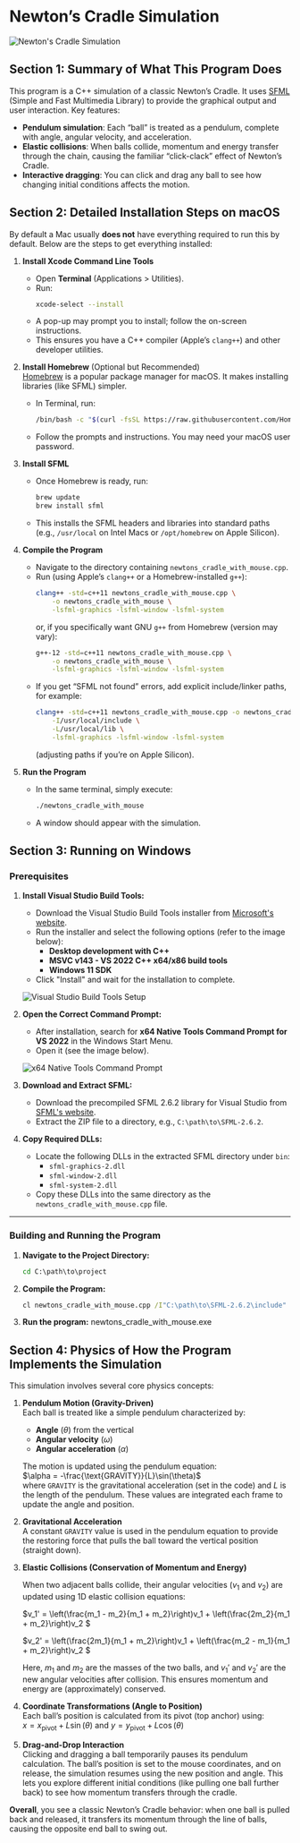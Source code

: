 # Newton’s Cradle Simulation
![Newton's Cradle Simulation](images/NewtonsCradleSimulation.png)
## Section 1: Summary of What This Program Does

This program is a C++ simulation of a classic Newton’s Cradle. It uses [SFML](https://www.sfml-dev.org/) (Simple and Fast Multimedia Library) to provide the graphical output and user interaction. Key features:

- **Pendulum simulation**: Each “ball” is treated as a pendulum, complete with angle, angular velocity, and acceleration.
- **Elastic collisions**: When balls collide, momentum and energy transfer through the chain, causing the familiar “click-clack” effect of Newton’s Cradle.
- **Interactive dragging**: You can click and drag any ball to see how changing initial conditions affects the motion.

## Section 2: Detailed Installation Steps on macOS

By default a Mac usually **does not** have everything required to run this by default. Below are the steps to get everything installed:

1. **Install Xcode Command Line Tools**  
   - Open **Terminal** (Applications > Utilities).
   - Run:
     ```bash
     xcode-select --install
     ```
   - A pop-up may prompt you to install; follow the on-screen instructions.
   - This ensures you have a C++ compiler (Apple’s `clang++`) and other developer utilities.

2. **Install Homebrew** (Optional but Recommended)  
   [Homebrew](https://brew.sh/) is a popular package manager for macOS. It makes installing libraries (like SFML) simpler.  
   - In Terminal, run:
     ```bash
     /bin/bash -c "$(curl -fsSL https://raw.githubusercontent.com/Homebrew/install/HEAD/install.sh)"
     ```
   - Follow the prompts and instructions. You may need your macOS user password.

3. **Install SFML**  
   - Once Homebrew is ready, run:
     ```bash
     brew update
     brew install sfml
     ```
   - This installs the SFML headers and libraries into standard paths (e.g., `/usr/local` on Intel Macs or `/opt/homebrew` on Apple Silicon).

4. **Compile the Program**  
   - Navigate to the directory containing `newtons_cradle_with_mouse.cpp`.
   - Run (using Apple’s `clang++` or a Homebrew-installed `g++`):
     ```bash
     clang++ -std=c++11 newtons_cradle_with_mouse.cpp \
         -o newtons_cradle_with_mouse \
         -lsfml-graphics -lsfml-window -lsfml-system
     ```
     or, if you specifically want GNU `g++` from Homebrew (version may vary):
     ```bash
     g++-12 -std=c++11 newtons_cradle_with_mouse.cpp \
         -o newtons_cradle_with_mouse \
         -lsfml-graphics -lsfml-window -lsfml-system
     ```
   - If you get “SFML not found” errors, add explicit include/linker paths, for example:
     ```bash
     clang++ -std=c++11 newtons_cradle_with_mouse.cpp -o newtons_cradle_with_mouse \
         -I/usr/local/include \
         -L/usr/local/lib \
         -lsfml-graphics -lsfml-window -lsfml-system
     ```
     (adjusting paths if you’re on Apple Silicon).

5. **Run the Program**  
   - In the same terminal, simply execute:
     ```bash
     ./newtons_cradle_with_mouse
     ```
   - A window should appear with the simulation.

## Section 3: Running on Windows

### Prerequisites

1. **Install Visual Studio Build Tools:**
   - Download the Visual Studio Build Tools installer from [Microsoft's website](https://visualstudio.microsoft.com/visual-cpp-build-tools/).
   - Run the installer and select the following options (refer to the image below):
     - **Desktop development with C++**
     - **MSVC v143 - VS 2022 C++ x64/x86 build tools**
     - **Windows 11 SDK**
   - Click "Install" and wait for the installation to complete.

   ![Visual Studio Build Tools Setup](images/VisualStudioBuildTools.png)

2. **Open the Correct Command Prompt:**
   - After installation, search for **x64 Native Tools Command Prompt for VS 2022** in the Windows Start Menu.
   - Open it (see the image below).

   ![x64 Native Tools Command Prompt](images/NativeToolsCommandPrompt.png)

3. **Download and Extract SFML:**
   - Download the precompiled SFML 2.6.2 library for Visual Studio from [SFML's website](https://www.sfml-dev.org/download/sfml/2.6.2/).
   - Extract the ZIP file to a directory, e.g., `C:\path\to\SFML-2.6.2`.

4. **Copy Required DLLs:**
   - Locate the following DLLs in the extracted SFML directory under `bin`:
     - `sfml-graphics-2.dll`
     - `sfml-window-2.dll`
     - `sfml-system-2.dll`
   - Copy these DLLs into the same directory as the `newtons_cradle_with_mouse.cpp` file.

---

### Building and Running the Program

1. **Navigate to the Project Directory:**
   ```cmd
   cd C:\path\to\project

2. **Compile the Program:**
   ```cmd
   cl newtons_cradle_with_mouse.cpp /I"C:\path\to\SFML-2.6.2\include" /std:c++17 /EHsc /link /LIBPATH:"C:\path\to\SFML-2.6.2\lib" /machine:x64 sfml-graphics.lib sfml-window.lib sfml-system.lib

3. **Run the program:**
   newtons_cradle_with_mouse.exe


## Section 4: Physics of How the Program Implements the Simulation

This simulation involves several core physics concepts:

1. **Pendulum Motion (Gravity-Driven)**  
   Each ball is treated like a simple pendulum characterized by:  
   - **Angle** ($\theta$) from the vertical  
   - **Angular velocity** ($\omega$)  
   - **Angular acceleration** ($\alpha$)  

   The motion is updated using the pendulum equation:  
   $\alpha = -\frac{\text{GRAVITY}}{L}\sin(\theta)$  
   where `GRAVITY` is the gravitational acceleration (set in the code) and $L$ is the length of the pendulum. These values are integrated each frame to update the angle and position.

2. **Gravitational Acceleration**  
   A constant `GRAVITY` value is used in the pendulum equation to provide the restoring force that pulls the ball toward the vertical position (straight down).

3. **Elastic Collisions (Conservation of Momentum and Energy)**  
   
   When two adjacent balls collide, their angular velocities ($v_1$ and $v_2$) are updated using 1D elastic collision equations:
   
   $v_1' = \left(\frac{m_1 - m_2}{m_1 + m_2}\right)v_1 + \left(\frac{2m_2}{m_1 + m_2}\right)v_2 $
   
   $v_2' = \left(\frac{2m_1}{m_1 + m_2}\right)v_1 + \left(\frac{m_2 - m_1}{m_1 + m_2}\right)v_2 $
   
   Here, $m_1$ and $m_2$ are the masses of the two balls, and $v_1'$ and $v_2'$ are the new angular velocities after collision. This ensures momentum and energy are (approximately) conserved.

4. **Coordinate Transformations (Angle to Position)**  
   Each ball’s position is calculated from its pivot (top anchor) using:  
   $x = x_{\text{pivot}} + L \sin(\theta)$ and $y = y_{\text{pivot}} + L \cos(\theta)$

5. **Drag-and-Drop Interaction**  
   Clicking and dragging a ball temporarily pauses its pendulum calculation. The ball’s position is set to the mouse coordinates, and on release, the simulation resumes using the new position and angle. This lets you explore different initial conditions (like pulling one ball further back) to see how momentum transfers through the cradle.


**Overall**, you see a classic Newton’s Cradle behavior: when one ball is pulled back and released, it transfers its momentum through the line of balls, causing the opposite end ball to swing out.
